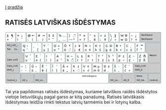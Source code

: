 [Į pradžią](../README.md)

RATISĖS LATVIŠKAS IŠDĖSTYMAS
--------------------------------

![Ratisės latviškas išdėstymas](images/lek_ratise_latvian.png)

Tai yra papildomas ratisės išdėstymas, kuriame latviškos raidės išdėstytos vietoje lietuviškųjų pagal garso ar kitą panašumą.
Ratisės latviškasis išdėstymas leidžia rinkti tekstus latvių tarmėmis bei ir lotynų kalba.
